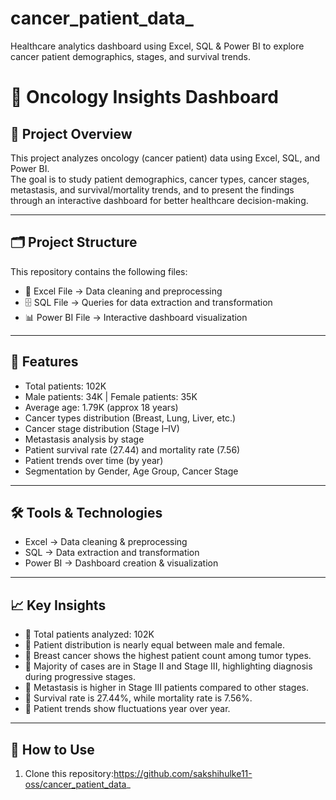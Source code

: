 # cancer_patient_data_
Healthcare analytics dashboard using Excel, SQL &amp; Power BI to explore cancer patient demographics, stages, and survival trends.

# 🏥 Oncology Insights Dashboard

## 📌 Project Overview
This project analyzes oncology (cancer patient) data using Excel, SQL, and Power BI.  
The goal is to study patient demographics, cancer types, cancer stages, metastasis, and survival/mortality trends, and to present the findings through an interactive dashboard for better healthcare decision-making.  

---

## 🗂️ Project Structure
This repository contains the following files:
- 📑 Excel File  → Data cleaning and preprocessing  
- 🗄️ SQL File   → Queries for data extraction and transformation  
- 📊 Power BI File → Interactive dashboard visualization  

---

## 🚀 Features
- Total patients: 102K  
- Male patients: 34K | Female patients: 35K  
- Average age: 1.79K (approx 18 years)  
- Cancer types distribution (Breast, Lung, Liver, etc.)  
- Cancer stage distribution (Stage I–IV)  
- Metastasis analysis by stage  
- Patient survival rate (27.44) and mortality rate (7.56)  
- Patient trends over time (by year)  
- Segmentation by Gender, Age Group, Cancer Stage  

---

## 🛠️ Tools & Technologies
- Excel → Data cleaning & preprocessing  
- SQL → Data extraction and transformation  
- Power BI → Dashboard creation & visualization  

---

## 📈 Key Insights
- 🔹 Total patients analyzed: 102K  
- 🔹 Patient distribution is nearly equal between male and female.  
- 🔹 Breast cancer shows the highest patient count among tumor types.  
- 🔹 Majority of cases are in Stage II and Stage III, highlighting diagnosis during progressive stages.  
- 🔹 Metastasis is higher in Stage III patients compared to other stages.  
- 🔹 Survival rate is 27.44%, while mortality rate is 7.56%.  
- 🔹 Patient trends show fluctuations year over year.  

---


## 📌 How to Use
1. Clone this repository:https://github.com/sakshihulke11-oss/cancer_patient_data_
   
